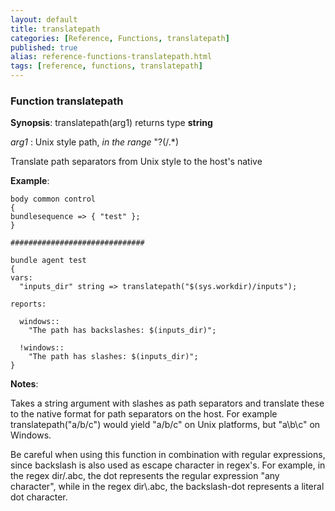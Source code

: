 ```yaml
---
layout: default
title: translatepath
categories: [Reference, Functions, translatepath]
published: true
alias: reference-functions-translatepath.html
tags: [reference, functions, translatepath]
---
```


### Function translatepath

**Synopsis**: translatepath(arg1) returns type **string**

  
 *arg1* : Unix style path, *in the range* "?(/.\*)   

Translate path separators from Unix style to the host's native

**Example**:  
   

```cf3
body common control
{
bundlesequence => { "test" };
}

##############################

bundle agent test
{
vars:
  "inputs_dir" string => translatepath("$(sys.workdir)/inputs");

reports:

  windows::
    "The path has backslashes: $(inputs_dir)";

  !windows::
    "The path has slashes: $(inputs_dir)";
}
```

**Notes**:  
   

Takes a string argument with slashes as path separators and translate
these to the native format for path separators on the host. For example
translatepath("a/b/c") would yield "a/b/c" on Unix platforms, but
"a\\b\\c" on Windows.

Be careful when using this function in combination with regular
expressions, since backslash is also used as escape character in
regex's. For example, in the regex dir/.abc, the dot represents the
regular expression "any character", while in the regex dir\\.abc, the
backslash-dot represents a literal dot character.
